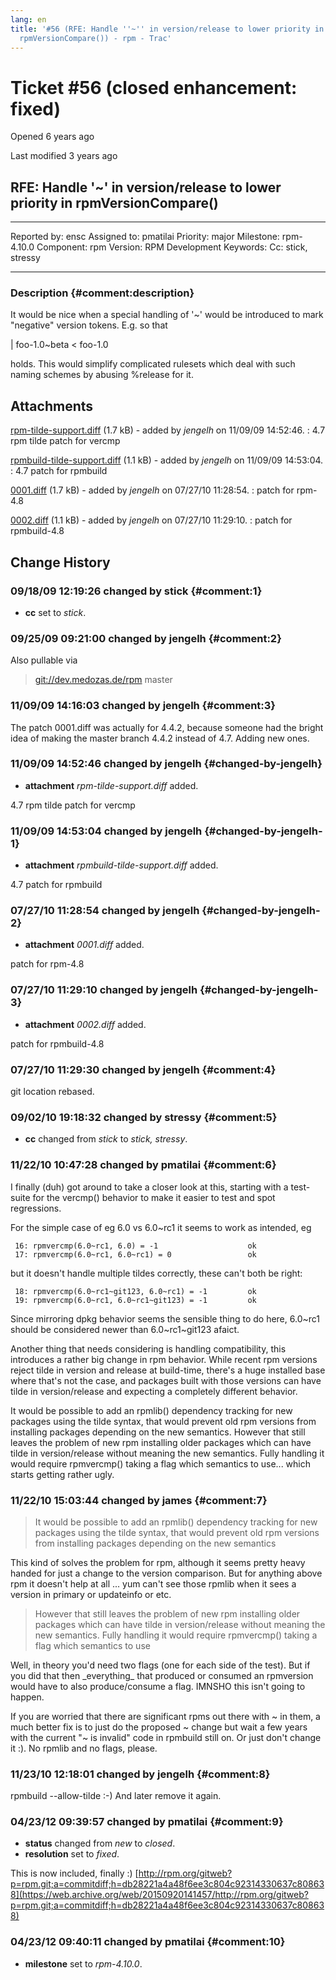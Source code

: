 ```yaml
---
lang: en
title: '#56 (RFE: Handle ''~'' in version/release to lower priority in
  rpmVersionCompare()) - rpm - Trac'
---
```


Ticket \#56 (closed enhancement: fixed)
=======================================

Opened 6 years ago

Last modified 3 years ago

RFE: Handle \'\~\' in version/release to lower priority in rpmVersionCompare()
------------------------------------------------------------------------------

  -------------- ------- -------------- -----------------
  Reported by:   ensc    Assigned to:   pmatilai
  Priority:      major   Milestone:     rpm-4.10.0
  Component:     rpm     Version:       RPM Development
  Keywords:              Cc:            stick, stressy
                                        
  -------------- ------- -------------- -----------------

### Description {#comment:description}

It would be nice when a special handling of \'\~\' would be introduced
to mark \"negative\" version tokens. E.g. so that

\| foo-1.0\~beta \< foo-1.0

holds. This would simplify complicated rulesets which deal with such
naming schemes by abusing %release for it.

Attachments
-----------

[rpm-tilde-support.diff](/attachment/ticket/56/rpm-tilde-support.diff "View attachment") (1.7 kB) - added by *jengelh* on 11/09/09 14:52:46.
:   4.7 rpm tilde patch for vercmp

[rpmbuild-tilde-support.diff](/attachment/ticket/56/rpmbuild-tilde-support.diff "View attachment") (1.1 kB) - added by *jengelh* on 11/09/09 14:53:04.
:   4.7 patch for rpmbuild

[0001.diff](/attachment/ticket/56/0001.diff "View attachment") (1.7 kB) - added by *jengelh* on 07/27/10 11:28:54.
:   patch for rpm-4.8

[0002.diff](/attachment/ticket/56/0002.diff "View attachment") (1.1 kB) - added by *jengelh* on 07/27/10 11:29:10.
:   patch for rpmbuild-4.8

Change History
--------------

### 09/18/09 12:19:26 changed by stick {#comment:1}

-   **cc** set to *stick*.

### 09/25/09 09:21:00 changed by jengelh {#comment:2}

Also pullable via

> [git://dev.medozas.de/rpm](https://web.archive.org/web/20150920141457/git://dev.medozas.de/rpm)
> master

### 11/09/09 14:16:03 changed by jengelh {#comment:3}

The patch 0001.diff was actually for 4.4.2, because someone had the
bright idea of making the master branch 4.4.2 instead of 4.7. Adding new
ones.

### 11/09/09 14:52:46 changed by jengelh {#changed-by-jengelh}

-   **attachment** *rpm-tilde-support.diff* added.

4.7 rpm tilde patch for vercmp

### 11/09/09 14:53:04 changed by jengelh {#changed-by-jengelh-1}

-   **attachment** *rpmbuild-tilde-support.diff* added.

4.7 patch for rpmbuild

### 07/27/10 11:28:54 changed by jengelh {#changed-by-jengelh-2}

-   **attachment** *0001.diff* added.

patch for rpm-4.8

### 07/27/10 11:29:10 changed by jengelh {#changed-by-jengelh-3}

-   **attachment** *0002.diff* added.

patch for rpmbuild-4.8

### 07/27/10 11:29:30 changed by jengelh {#comment:4}

git location rebased.

### 09/02/10 19:18:32 changed by stressy {#comment:5}

-   **cc** changed from *stick* to *stick, stressy*.

### 11/22/10 10:47:28 changed by pmatilai {#comment:6}

I finally (duh) got around to take a closer look at this, starting with
a test-suite for the vercmp() behavior to make it easier to test and
spot regressions.

For the simple case of eg 6.0 vs 6.0\~rc1 it seems to work as intended,
eg

     16: rpmvercmp(6.0~rc1, 6.0) = -1                    ok
     17: rpmvercmp(6.0~rc1, 6.0~rc1) = 0                 ok

but it doesn\'t handle multiple tildes correctly, these can\'t both be
right:

     18: rpmvercmp(6.0~rc1~git123, 6.0~rc1) = -1         ok
     19: rpmvercmp(6.0~rc1, 6.0~rc1~git123) = -1         ok

Since mirroring dpkg behavior seems the sensible thing to do here,
6.0\~rc1 should be considered newer than 6.0\~rc1\~git123 afaict.

Another thing that needs considering is handling compatibility, this
introduces a rather big change in rpm behavior. While recent rpm
versions reject tilde in version and release at build-time, there\'s a
huge installed base where that\'s not the case, and packages built with
those versions can have tilde in version/release and expecting a
completely different behavior.

It would be possible to add an rpmlib() dependency tracking for new
packages using the tilde syntax, that would prevent old rpm versions
from installing packages depending on the new semantics. However that
still leaves the problem of new rpm installing older packages which can
have tilde in version/release without meaning the new semantics. Fully
handling it would require rpmvercmp() taking a flag which semantics to
use\... which starts getting rather ugly.

### 11/22/10 15:03:44 changed by james {#comment:7}

> It would be possible to add an rpmlib() dependency tracking for new
> packages using the tilde syntax, that would prevent old rpm versions
> from installing packages depending on the new semantics

This kind of solves the problem for rpm, although it seems pretty heavy
handed for just a change to the version comparison. But for anything
above rpm it doesn\'t help at all \... yum can\'t see those rpmlib when
it sees a version in primary or updateinfo or etc.

> However that still leaves the problem of new rpm installing older
> packages which can have tilde in version/release without meaning the
> new semantics. Fully handling it would require rpmvercmp() taking a
> flag which semantics to use

Well, in theory you\'d need two flags (one for each side of the test).
But if you did that then \_everything\_ that produced or consumed an
rpmversion would have to also produce/consume a flag. IMNSHO this isn\'t
going to happen.

If you are worried that there are significant rpms out there with \~ in
them, a much better fix is to just do the proposed \~ change but wait a
few years with the current \"\~ is invalid\" code in rpmbuild still on.
Or just don\'t change it :). No rpmlib and no flags, please.

### 11/23/10 12:18:01 changed by jengelh {#comment:8}

rpmbuild \--allow-tilde :-) And later remove it again.

### 04/23/12 09:39:57 changed by pmatilai {#comment:9}

-   **status** changed from *new* to *closed*.
-   **resolution** set to *fixed*.

This is now included, finally :)
[http://rpm.org/gitweb?p=rpm.git;a=commitdiff;h=db28221a4a48f6ee3c804c92314330637c808638](https://web.archive.org/web/20150920141457/http://rpm.org/gitweb?p=rpm.git;a=commitdiff;h=db28221a4a48f6ee3c804c92314330637c808638)

### 04/23/12 09:40:11 changed by pmatilai {#comment:10}

-   **milestone** set to *rpm-4.10.0*.
